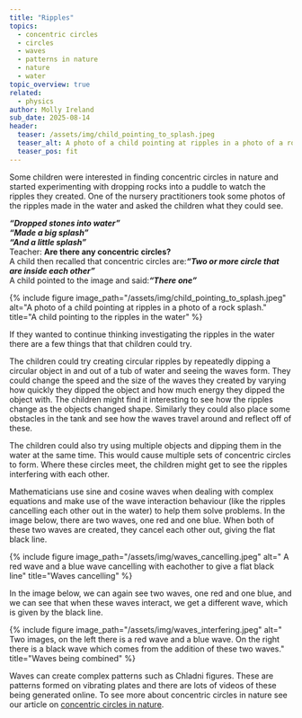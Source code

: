 ```yaml
---
title: "Ripples"
topics: 
  - concentric circles 
  - circles
  - waves
  - patterns in nature
  - nature
  - water
topic_overview: true
related: 
  - physics
author: Molly Ireland
sub_date: 2025-08-14
header:
  teaser: /assets/img/child_pointing_to_splash.jpeg
  teaser_alt: A photo of a child pointing at ripples in a photo of a rock splash.
  teaser_pos: fit
---
```

Some children were interested in finding concentric circles in nature and started experimenting with dropping rocks into a puddle to watch the ripples they created. One of the nursery practitioners took some photos of the ripples made in the water and asked the children what they could see. 

***“Dropped stones into water”***
<br>***“Made a big splash”***
<br>***“And a little splash”***
<br>Teacher: **Are there any concentric circles?**
<br>A child then recalled that concentric circles are:***“Two or more circle that are inside each other”***
<br>A child pointed to the image and said:***“There one”***

{% include figure image_path="/assets/img/child_pointing_to_splash.jpeg" alt="A photo of a child pointing at ripples in a photo of a rock splash." title="A child pointing to the ripples in the water" %}

If they wanted to continue thinking investigating the ripples in the water there are a few things that that children could try. 

The children could try creating circular ripples by repeatedly dipping a circular object in and out of a tub of water and seeing the waves form. They could change the speed and the size of the waves they created by varying how quickly they dipped the object and how much energy they dipped the object with. The children might find it interesting to see how the ripples change as the objects changed shape. Similarly they could also place some obstacles in the tank and see how the waves travel around and reflect off of these. 

The children could also try using multiple objects and dipping them in the water at the same time. This would cause multiple sets of concentric circles to form. Where these circles meet, the children might get to see the ripples interfering with each other. 

Mathematicians use sine and cosine waves when dealing with complex equations and make use of the wave interaction behaviour (like the ripples cancelling each other out in the water) to help them solve problems. In the image below, there are two waves, one red and one blue. When both of these two waves are created, they cancel each other out, giving the flat black line. 

{% include figure image_path="/assets/img/waves_cancelling.jpeg" alt=" A red wave and a blue wave cancelling with eachother to give a flat black line" title="Waves cancelling" %}

In the image below, we can again see two waves, one red and one blue, and we can see that when these waves interact, we get a different wave, which is given by the black line. 

{% include figure image_path="/assets/img/waves_interfering.jpeg" alt=" Two images, on the left there is a red wave and a blue wave. On the right there is a black wave which comes from the addition of these two waves." title="Waves being combined" %}

Waves can create complex patterns such as Chladni figures. These are patterns formed on vibrating plates and there are lots of videos of these being generated online. To see more about concentric circles in nature see our article on [concentric circles in nature]({{site.baseulr}}/articles/concentric_circles_in_nature).

